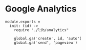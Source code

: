 Google Analytics
================

    module.exports =
      init: (id) ->
        require "./lib/analytics"

        global.ga('create', id, 'auto')
        global.ga('send', 'pageview')
